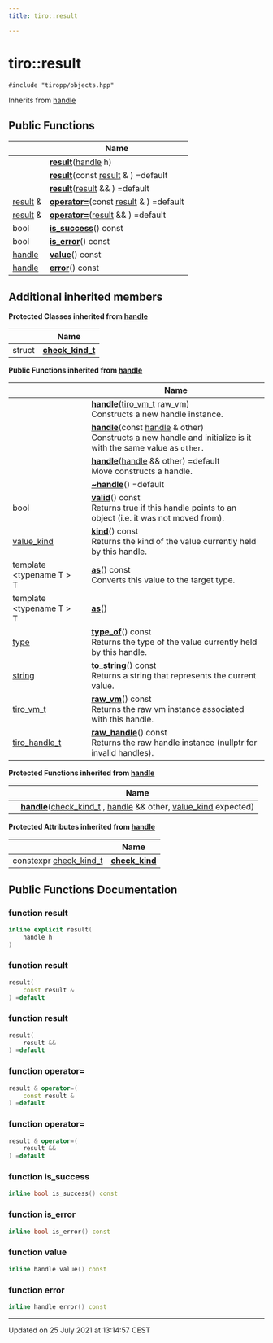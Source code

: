 ```yaml
---
title: tiro::result

---
```


# tiro::result






`#include "tiropp/objects.hpp"`

Inherits from [handle](/docs/api/classes/classtiro_1_1handle)

## Public Functions

|                | Name           |
| -------------- | -------------- |
| | **[result](/docs/api/classes/classtiro_1_1result#function-result)**([handle](/docs/api/classes/classtiro_1_1handle) h) |
| | **[result](/docs/api/classes/classtiro_1_1result#function-result)**(const [result](/docs/api/classes/classtiro_1_1result) & ) =default |
| | **[result](/docs/api/classes/classtiro_1_1result#function-result)**([result](/docs/api/classes/classtiro_1_1result) && ) =default |
| [result](/docs/api/classes/classtiro_1_1result) & | **[operator=](/docs/api/classes/classtiro_1_1result#function-operator=)**(const [result](/docs/api/classes/classtiro_1_1result) & ) =default |
| [result](/docs/api/classes/classtiro_1_1result) & | **[operator=](/docs/api/classes/classtiro_1_1result#function-operator=)**([result](/docs/api/classes/classtiro_1_1result) && ) =default |
| bool | **[is_success](/docs/api/classes/classtiro_1_1result#function-is_success)**() const |
| bool | **[is_error](/docs/api/classes/classtiro_1_1result#function-is_error)**() const |
| [handle](/docs/api/classes/classtiro_1_1handle) | **[value](/docs/api/classes/classtiro_1_1result#function-value)**() const |
| [handle](/docs/api/classes/classtiro_1_1handle) | **[error](/docs/api/classes/classtiro_1_1result#function-error)**() const |

## Additional inherited members

**Protected Classes inherited from [handle](/docs/api/classes/classtiro_1_1handle)**

|                | Name           |
| -------------- | -------------- |
| struct | **[check_kind_t](/docs/api/classes/structtiro_1_1handle_1_1check__kind__t)**  |

**Public Functions inherited from [handle](/docs/api/classes/classtiro_1_1handle)**

|                | Name           |
| -------------- | -------------- |
| | **[handle](/docs/api/classes/classtiro_1_1handle#function-handle)**([tiro_vm_t](/docs/api/files/def_8h#typedef-tiro_vm_t) raw_vm)<br>Constructs a new handle instance.  |
| | **[handle](/docs/api/classes/classtiro_1_1handle#function-handle)**(const [handle](/docs/api/classes/classtiro_1_1handle) & other)<br>Constructs a new handle and initialize is it with the same value as `other`.  |
| | **[handle](/docs/api/classes/classtiro_1_1handle#function-handle)**([handle](/docs/api/classes/classtiro_1_1handle) && other) =default<br>Move constructs a handle.  |
| | **[~handle](/docs/api/classes/classtiro_1_1handle#function-~handle)**() =default |
| bool | **[valid](/docs/api/classes/classtiro_1_1handle#function-valid)**() const<br>Returns true if this handle points to an object (i.e. it was not moved from).  |
| [value_kind](/docs/api/namespaces/namespacetiro#enum-value_kind) | **[kind](/docs/api/classes/classtiro_1_1handle#function-kind)**() const<br>Returns the kind of the value currently held by this handle.  |
| template <typename T \> <br>T | **[as](/docs/api/classes/classtiro_1_1handle#function-as)**() const<br>Converts this value to the target type.  |
| template <typename T \> <br>T | **[as](/docs/api/classes/classtiro_1_1handle#function-as)**() |
| [type](/docs/api/classes/classtiro_1_1type) | **[type_of](/docs/api/classes/classtiro_1_1handle#function-type_of)**() const<br>Returns the type of the value currently held by this handle.  |
| [string](/docs/api/classes/classtiro_1_1string) | **[to_string](/docs/api/classes/classtiro_1_1handle#function-to_string)**() const<br>Returns a string that represents the current value.  |
| [tiro_vm_t](/docs/api/files/def_8h#typedef-tiro_vm_t) | **[raw_vm](/docs/api/classes/classtiro_1_1handle#function-raw_vm)**() const<br>Returns the raw vm instance associated with this handle.  |
| [tiro_handle_t](/docs/api/files/def_8h#typedef-tiro_handle_t) | **[raw_handle](/docs/api/classes/classtiro_1_1handle#function-raw_handle)**() const<br>Returns the raw handle instance (nullptr for invalid handles).  |

**Protected Functions inherited from [handle](/docs/api/classes/classtiro_1_1handle)**

|                | Name           |
| -------------- | -------------- |
| | **[handle](/docs/api/classes/classtiro_1_1handle#function-handle)**([check_kind_t](/docs/api/classes/structtiro_1_1handle_1_1check__kind__t) , [handle](/docs/api/classes/classtiro_1_1handle) && other, [value_kind](/docs/api/namespaces/namespacetiro#enum-value_kind) expected) |

**Protected Attributes inherited from [handle](/docs/api/classes/classtiro_1_1handle)**

|                | Name           |
| -------------- | -------------- |
| constexpr [check_kind_t](/docs/api/classes/structtiro_1_1handle_1_1check__kind__t) | **[check_kind](/docs/api/classes/classtiro_1_1handle#variable-check_kind)**  |


## Public Functions Documentation

### function result

```cpp
inline explicit result(
    handle h
)
```


### function result

```cpp
result(
    const result & 
) =default
```


### function result

```cpp
result(
    result && 
) =default
```


### function operator=

```cpp
result & operator=(
    const result & 
) =default
```


### function operator=

```cpp
result & operator=(
    result && 
) =default
```


### function is_success

```cpp
inline bool is_success() const
```


### function is_error

```cpp
inline bool is_error() const
```


### function value

```cpp
inline handle value() const
```


### function error

```cpp
inline handle error() const
```


-------------------------------

Updated on 25 July 2021 at 13:14:57 CEST